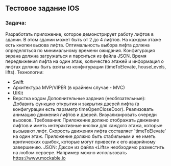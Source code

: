 ## Тестовое задание IOS
### Задача:
Разработать приложение, которое демонстрирует работу лифтов в здании. В 
этом здании может быть от 2 до 4 лифтов. На каждом этаже есть кнопки 
вызова лифта. Оптимальность выбора лифта должна определяться по 
минимальному времени ожидания. Конфигурация экрана должна загружаться и 
парситься из файла JSON. Время передвижения лифта на один этаж, количество 
этажей и информация о лифтах должны быть взяты из конфигурации 
(timeToElevate, houseLevels, lifts).
Технологии:
- Swift
- Архитектура MVP/VIPER (в крайнем случае - MVC) 
- UIKit
- Верстка кодом
Дополнительные задания (необязательные):
Добавить функцию открытия и закрытия дверей лифта (в конфигурации есть 
параметр timeOpenCloseDoor). Реализовать анимацию движения лифтов и 
дверей. Визуализировать очереди вызовов.
Требования:
Приложение должно отображать движение лифтов и иметь интерактивные кнопки 
для каждого этажа, которые вызывают лифт. Скорость движения лифта 
составляет 'timeToElevate' на один этаж. Приложение должно быть стабильным 
и не иметь критических ошибок, которые могут привести к его аварийному 
завершению.
JSON:
Джсон из файла «Lifts» необходимо разместить на любом сервере. Например 
можно использовать https://www.mockable.io
